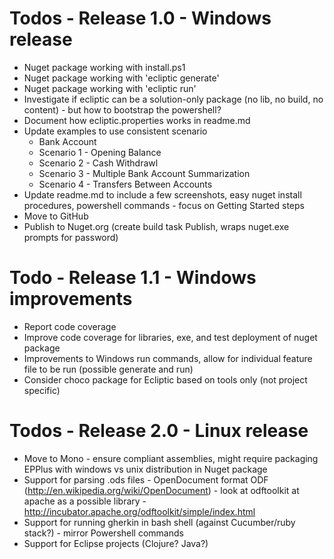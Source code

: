 # Todos - Release 1.0 - Windows release

* Nuget package working with install.ps1
* Nuget package working with 'ecliptic generate'
* Nuget package working with 'ecliptic run'
* Investigate if ecliptic can be a solution-only package (no lib, no build, no content) - but how to bootstrap the powershell?
* Document how ecliptic.properties works in readme.md
* Update examples to use consistent scenario
	* Bank Account
	* Scenario 1 - Opening Balance
	* Scenario 2 - Cash Withdrawl
	* Scenario 3 - Multiple Bank Account Summarization
	* Scenario 4 - Transfers Between Accounts
* Update readme.md to include a few screenshots, easy nuget install procedures, powershell commands - focus on Getting Started steps
* Move to GitHub
* Publish to Nuget.org (create build task Publish, wraps nuget.exe prompts for password)

# Todo - Release 1.1 - Windows improvements

* Report code coverage
* Improve code coverage for libraries, exe, and test deployment of nuget package
* Improvements to Windows run commands, allow for individual feature file to be run (possible generate and run)
* Consider choco package for Ecliptic based on tools only (not project specific)

# Todos - Release 2.0 - Linux release

* Move to Mono - ensure compliant assemblies, might require packaging EPPlus with windows vs unix distribution in Nuget package
* Support for parsing .ods files - OpenDocument format ODF (http://en.wikipedia.org/wiki/OpenDocument) - look at odftoolkit at apache as a possible library - http://incubator.apache.org/odftoolkit/simple/index.html
* Support for running gherkin in bash shell (against Cucumber/ruby stack?) - mirror Powershell commands
* Support for Eclipse projects (Clojure? Java?)